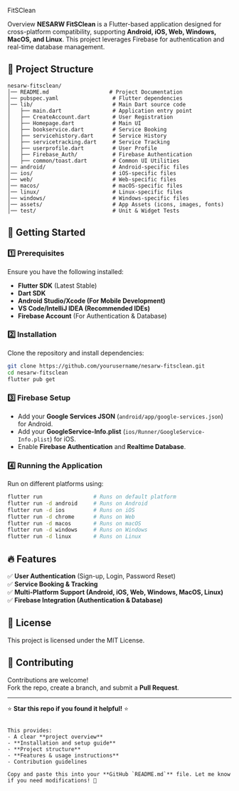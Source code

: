 
FitSClean

Overview
**NESARW FitSClean** is a Flutter-based application designed for cross-platform compatibility, supporting **Android, iOS, Web, Windows, MacOS, and Linux**. This project leverages Firebase for authentication and real-time database management.

## 📂 Project Structure
```
nesarw-fitsclean/
│── README.md                   # Project Documentation
│── pubspec.yaml                 # Flutter dependencies
│── lib/                         # Main Dart source code
│   ├── main.dart                # Application entry point
│   ├── CreateAccount.dart       # User Registration
│   ├── Homepage.dart            # Main UI
│   ├── bookservice.dart         # Service Booking
│   ├── servicehistory.dart      # Service History
│   ├── servicetracking.dart     # Service Tracking
│   ├── userprofile.dart         # User Profile
│   ├── Firebase_Auth/           # Firebase Authentication
│   ├── common/toast.dart        # Common UI Utilities
│── android/                     # Android-specific files
│── ios/                         # iOS-specific files
│── web/                         # Web-specific files
│── macos/                       # macOS-specific files
│── linux/                       # Linux-specific files
│── windows/                     # Windows-specific files
│── assets/                      # App Assets (icons, images, fonts)
│── test/                        # Unit & Widget Tests
```

## 🚀 Getting Started

### 1️⃣ Prerequisites
Ensure you have the following installed:
- **Flutter SDK** (Latest Stable)
- **Dart SDK**
- **Android Studio/Xcode (For Mobile Development)**
- **VS Code/IntelliJ IDEA (Recommended IDEs)**
- **Firebase Account** (For Authentication & Database)

### 2️⃣ Installation
Clone the repository and install dependencies:
```bash
git clone https://github.com/yourusername/nesarw-fitsclean.git
cd nesarw-fitsclean
flutter pub get
```

### 3️⃣ Firebase Setup
- Add your **Google Services JSON** (`android/app/google-services.json`) for Android.
- Add your **GoogleService-Info.plist** (`ios/Runner/GoogleService-Info.plist`) for iOS.
- Enable **Firebase Authentication** and **Realtime Database**.

### 4️⃣ Running the Application
Run on different platforms using:
```bash
flutter run                # Runs on default platform
flutter run -d android     # Runs on Android
flutter run -d ios         # Runs on iOS
flutter run -d chrome      # Runs on Web
flutter run -d macos       # Runs on macOS
flutter run -d windows     # Runs on Windows
flutter run -d linux       # Runs on Linux
```

## 🔥 Features
✅ **User Authentication** (Sign-up, Login, Password Reset)  
✅ **Service Booking & Tracking**  
✅ **Multi-Platform Support (Android, iOS, Web, Windows, MacOS, Linux)**  
✅ **Firebase Integration (Authentication & Database)**  

## 📜 License
This project is licensed under the MIT License.

## 🤝 Contributing
Contributions are welcome!  
Fork the repo, create a branch, and submit a **Pull Request**.

---

⭐ **Star this repo if you found it helpful!** ⭐
```

This provides:
- A clear **project overview**
- **Installation and setup guide**
- **Project structure**
- **Features & usage instructions**
- Contribution guidelines

Copy and paste this into your **GitHub `README.md`** file. Let me know if you need modifications! 🚀
